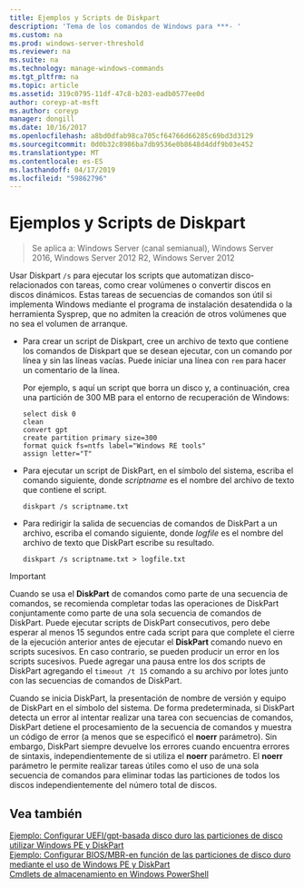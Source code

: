 ```yaml
---
title: Ejemplos y Scripts de Diskpart
description: 'Tema de los comandos de Windows para ***- '
ms.custom: na
ms.prod: windows-server-threshold
ms.reviewer: na
ms.suite: na
ms.technology: manage-windows-commands
ms.tgt_pltfrm: na
ms.topic: article
ms.assetid: 319c0795-11df-47c8-b203-eadb0577ee0d
author: coreyp-at-msft
ms.author: coreyp
manager: dongill
ms.date: 10/16/2017
ms.openlocfilehash: a8bd0dfab98ca705cf64766d66285c69bd3d3129
ms.sourcegitcommit: 0d0b32c8986ba7db9536e0b8648d4ddf9b03e452
ms.translationtype: MT
ms.contentlocale: es-ES
ms.lasthandoff: 04/17/2019
ms.locfileid: "59862796"
---
```

# <a name="diskpart-scripts-and-examples"></a>Ejemplos y Scripts de Diskpart

>Se aplica a: Windows Server (canal semianual), Windows Server 2016, Windows Server 2012 R2, Windows Server 2012

Usar Diskpart `/s` para ejecutar los scripts que automatizan disco\-relacionados con tareas, como crear volúmenes o convertir discos en discos dinámicos. Estas tareas de secuencias de comandos son útil si implementa Windows mediante el programa de instalación desatendida o la herramienta Sysprep, que no admiten la creación de otros volúmenes que no sea el volumen de arranque.  
  
-   Para crear un script de Diskpart, cree un archivo de texto que contiene los comandos de Diskpart que se desean ejecutar, con un comando por línea y sin las líneas vacías. Puede iniciar una línea con `rem` para hacer un comentario de la línea.  
  
    Por ejemplo, s aquí un script que borra un disco y, a continuación, crea una partición de 300 MB para el entorno de recuperación de Windows:  
  
    ```  
    select disk 0  
    clean  
    convert gpt  
    create partition primary size=300  
    format quick fs=ntfs label="Windows RE tools"  
    assign letter="T"  
    ```  
  
-   Para ejecutar un script de DiskPart, en el símbolo del sistema, escriba el comando siguiente, donde *scriptname* es el nombre del archivo de texto que contiene el script.  
  
    ```  
    diskpart /s scriptname.txt  
    ```  
  
-   Para redirigir la salida de secuencias de comandos de DiskPart a un archivo, escriba el comando siguiente, donde *logfile* es el nombre del archivo de texto que DiskPart escribe su resultado.  
  
    ```  
    diskpart /s scriptname.txt > logfile.txt  
    ```  
  
> [!IMPORTANT]  
> Cuando se usa el **DiskPart** de comandos como parte de una secuencia de comandos, se recomienda completar todas las operaciones de DiskPart conjuntamente como parte de una sola secuencia de comandos de DiskPart. Puede ejecutar scripts de DiskPart consecutivos, pero debe esperar al menos 15 segundos entre cada script para que complete el cierre de la ejecución anterior antes de ejecutar el **DiskPart** comando nuevo en scripts sucesivos. En caso contrario, se pueden producir un error en los scripts sucesivos. Puede agregar una pausa entre los dos scripts de DiskPart agregando el `timeout /t 15` comando a su archivo por lotes junto con las secuencias de comandos de DiskPart.  
  
Cuando se inicia DiskPart, la presentación de nombre de versión y equipo de DiskPart en el símbolo del sistema. De forma predeterminada, si DiskPart detecta un error al intentar realizar una tarea con secuencias de comandos, DiskPart detiene el procesamiento de la secuencia de comandos y muestra un código de error \(a menos que se especificó el **noerr** parámetro\). Sin embargo, DiskPart siempre devuelve los errores cuando encuentra errores de sintaxis, independientemente de si utiliza el **noerr** parámetro. El **noerr** parámetro le permite realizar tareas útiles como el uso de una sola secuencia de comandos para eliminar todas las particiones de todos los discos independientemente del número total de discos.  
  
## <a name="see-also"></a>Vea también  
[Ejemplo: Configurar UEFI\/gpt\-basada disco duro las particiones de disco utilizar Windows PE y DiskPart](https://technet.microsoft.com/library/hh825686.aspx)  
[Ejemplo: Configurar BIOS\/MBR\-en función de las particiones de disco duro mediante el uso de Windows PE y DiskPart](https://technet.microsoft.com/library/hh825677.aspx)  
[Cmdlets de almacenamiento en Windows PowerShell](https://technet.microsoft.com/library/hh848705.aspx)  
  

